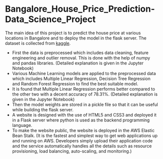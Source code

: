 # Bangalore_House_Price_Prediction-Data_Science_Project
The main idea of this project is to predict the house price at various locations in Bangalore and to deploy the model in the flask server. The dataset is collected from [kaggle](https://www.kaggle.com/amitabhajoy/bengaluru-house-price-data). 

* First the data is preprocessed which includes data cleaning, feature engineering and outlier removal. This is done with the help of numpy and pandas libraries. (Detailed explanation is given in the Jupyter Notebook)
* Various Machine Learning models are applied to the preprocessed data which includes Multiple Linear Regression, Decision Tree Regression and Random Forest Regression to find the best suitable model.
* It is found that Multiple Linear Regression performs better compared to the other two with a decent accuracy of 78.31%. (Detailed explanation is given in the Jupyter Notebook)
* Then the model weights are stored in a pickle file so that it can be useful while building the flask server.
* A website is designed with the use of HTML5 and CSS3 and deployed it in a Flask server where python is used as the backend programming language. 
* To make the website public, the website is deployed in the AWS Elastic Bean Stalk. (It is the fastest and simplest way to get web applications up and running on AWS. Developers simply upload their application code and the service automatically handles all the details such as resource provisioning, load balancing, auto-scaling, and monitoring.)
